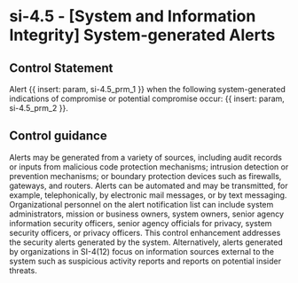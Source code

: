 # si-4.5 - \[System and Information Integrity\] System-generated Alerts

## Control Statement

Alert {{ insert: param, si-4.5_prm_1 }} when the following system-generated indications of compromise or potential compromise occur: {{ insert: param, si-4.5_prm_2 }}.

## Control guidance

Alerts may be generated from a variety of sources, including audit records or inputs from malicious code protection mechanisms; intrusion detection or prevention mechanisms; or boundary protection devices such as firewalls, gateways, and routers. Alerts can be automated and may be transmitted, for example, telephonically, by electronic mail messages, or by text messaging. Organizational personnel on the alert notification list can include system administrators, mission or business owners, system owners, senior agency information security officers, senior agency officials for privacy, system security officers, or privacy officers. This control enhancement addresses the security alerts generated by the system. Alternatively, alerts generated by organizations in SI-4(12) focus on information sources external to the system such as suspicious activity reports and reports on potential insider threats.
